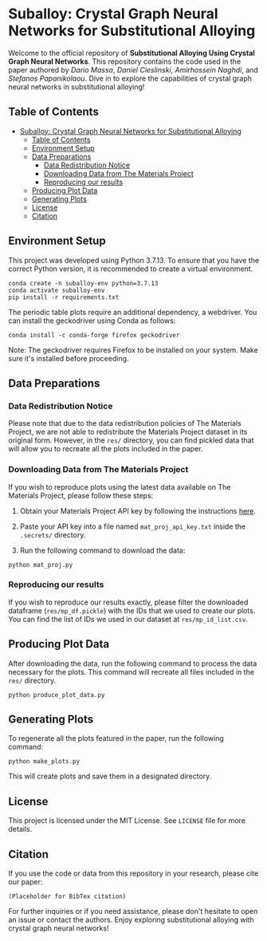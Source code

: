 # Suballoy: Crystal Graph Neural Networks for Substitutional Alloying
Welcome to the official repository of **Substitutional Alloying Using Crystal Graph Neural Networks**. This repository contains the code used in the paper authored by _Dario Massa_, _Daniel Cieslinski_, _Amirhossein Naghdi_, and _Stefanos Papanikolaou_. Dive in to explore the capabilities of crystal graph neural networks in substitutional alloying!

## Table of Contents

- [Suballoy: Crystal Graph Neural Networks for Substitutional Alloying](#suballoy-crystal-graph-neural-networks-for-substitutional-alloying)
  - [Table of Contents](#table-of-contents)
  - [Environment Setup](#environment-setup)
  - [Data Preparations](#data-preparations)
    - [Data Redistribution Notice](#data-redistribution-notice)
    - [Downloading Data from The Materials Project](#downloading-data-from-the-materials-project)
    - [Reproducing our results](#reproducing-our-results)
  - [Producing Plot Data](#producing-plot-data)
  - [Generating Plots](#generating-plots)
  - [License](#license)
  - [Citation](#citation)

## Environment Setup

This project was developed using Python 3.7.13. To ensure that you have the correct Python version, it is recommended to create a virtual environment. 

```shell
conda create -n suballoy-env python=3.7.13
conda activate suballoy-env
pip install -r requirements.txt
```

The periodic table plots require an additional dependency, a webdriver. You can install the geckodriver using Conda as follows:

```shell
conda install -c conda-forge firefox geckodriver
```

Note: The geckodriver requires Firefox to be installed on your system. Make sure it's installed before proceeding.

## Data Preparations

### Data Redistribution Notice

Please note that due to the data redistribution policies of The Materials Project, we are not able to redistribute the Materials Project dataset in its original form. However, in the `res/` directory, you can find pickled data that will allow you to recreate all the plots included in the paper.

### Downloading Data from The Materials Project

If you wish to reproduce plots using the latest data available on The Materials Project, please follow these steps:

1. Obtain your Materials Project API key by following the instructions [here](https://docs.materialsproject.org/downloading-data/using-the-api/getting-started).

2. Paste your API key into a file named `mat_proj_api_key.txt` inside the `.secrets/` directory.

3. Run the following command to download the data:

```shell
python mat_proj.py
```

### Reproducing our results

If you wish to reproduce our results exactly, please filter the downloaded dataframe (`res/mp_df.pickle`) with the IDs that we used to create our plots. You can find the list of IDs we used in our dataset at `res/mp_id_list.csv`.

## Producing Plot Data

After downloading the data, run the following command to process the data necessary for the plots. This command will recreate all files included in the `res/` directory.

```shell
python produce_plot_data.py
```

## Generating Plots 

To regenerate all the plots featured in the paper, run the following command:

```shell
python make_plots.py
```

This will create plots and save them in a designated directory.

## License

This project is licensed under the MIT License. See `LICENSE` file for more details.

## Citation

If you use the code or data from this repository in your research, please cite our paper:

```
(Placeholder for BibTex citation)
```

For further inquiries or if you need assistance, please don't hesitate to open an issue or contact the authors. Enjoy exploring substitutional alloying with crystal graph neural networks!